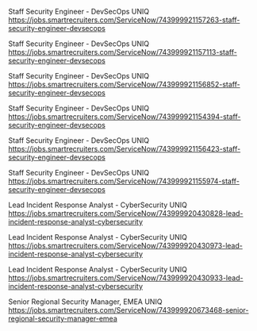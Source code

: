 Staff Security Engineer - DevSecOps UNIQ https://jobs.smartrecruiters.com/ServiceNow/743999921157263-staff-security-engineer-devsecops

Staff Security Engineer - DevSecOps UNIQ https://jobs.smartrecruiters.com/ServiceNow/743999921157113-staff-security-engineer-devsecops

Staff Security Engineer - DevSecOps UNIQ https://jobs.smartrecruiters.com/ServiceNow/743999921156852-staff-security-engineer-devsecops

Staff Security Engineer - DevSecOps UNIQ https://jobs.smartrecruiters.com/ServiceNow/743999921154394-staff-security-engineer-devsecops

Staff Security Engineer - DevSecOps UNIQ https://jobs.smartrecruiters.com/ServiceNow/743999921156423-staff-security-engineer-devsecops

Staff Security Engineer - DevSecOps UNIQ https://jobs.smartrecruiters.com/ServiceNow/743999921155974-staff-security-engineer-devsecops

Lead Incident Response Analyst - CyberSecurity UNIQ https://jobs.smartrecruiters.com/ServiceNow/743999920430828-lead-incident-response-analyst-cybersecurity

Lead Incident Response Analyst - CyberSecurity UNIQ https://jobs.smartrecruiters.com/ServiceNow/743999920430973-lead-incident-response-analyst-cybersecurity

Lead Incident Response Analyst - CyberSecurity UNIQ https://jobs.smartrecruiters.com/ServiceNow/743999920430933-lead-incident-response-analyst-cybersecurity

Senior Regional Security Manager, EMEA UNIQ https://jobs.smartrecruiters.com/ServiceNow/743999920673468-senior-regional-security-manager-emea

